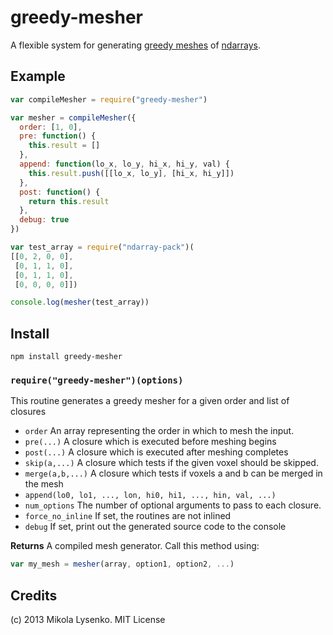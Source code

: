 greedy-mesher
=============
A flexible system for generating [greedy meshes](http://0fps.wordpress.com/2012/07/07/meshing-minecraft-part-2/) of [ndarrays](https://github.com/mikolalysenko/ndarray).

## Example

```javascript
var compileMesher = require("greedy-mesher")

var mesher = compileMesher({
  order: [1, 0],
  pre: function() {
    this.result = []
  },
  append: function(lo_x, lo_y, hi_x, hi_y, val) {
    this.result.push([[lo_x, lo_y], [hi_x, hi_y]])
  },
  post: function() {
    return this.result
  },
  debug: true
})

var test_array = require("ndarray-pack")(
[[0, 2, 0, 0],
 [0, 1, 1, 0],
 [0, 1, 1, 0],
 [0, 0, 0, 0]])

console.log(mesher(test_array))
```

## Install

    npm install greedy-mesher
    
### `require("greedy-mesher")(options)`
This routine generates a greedy mesher for a given order and list of closures

* `order` An array representing the order in which to mesh the input.
* `pre(...)` A closure which is executed before meshing begins
* `post(...)` A closure which is executed after meshing completes
* `skip(a,...)` A closure which tests if the given voxel should be skipped.
* `merge(a,b,...)` A closure which tests if voxels a and b can be merged in the mesh
* `append(lo0, lo1, ..., lon, hi0, hi1, ..., hin, val, ...)`
* `num_options` The number of optional arguments to pass to each closure.
* `force_no_inline` If set, the routines are not inlined
* `debug` If set, print out the generated source code to the console

**Returns** A compiled mesh generator.  Call this method using:

```javascript
var my_mesh = mesher(array, option1, option2, ...)
```

## Credits
(c) 2013 Mikola Lysenko. MIT License

